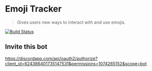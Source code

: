 # Emoji Tracker
> Gives users new ways to interact with and use emojis.

[![Build Status](https://travis-ci.org/james-tracy02/emoji-tracker.svg?branch=master)](https://travis-ci.org/james-tracy02/emoji-tracker)
## Invite this bot
https://discordapp.com/api/oauth2/authorize?client_id=624386401735147531&permissions=1074265152&scope=bot
